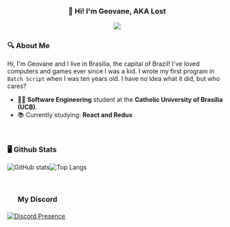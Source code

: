 <a>
  <h3 align=center>
    👋 Hi! I'm Geovane, AKA Lost
  </h3>
  <div align="center">
    <a href="https://discord.com/users/437249534096048130">
      <img src="https://img.shields.io/badge/Discord-7289DA?style=for-the-badge&logo=discord&logoColor=white">
    </a>
  </div>
</a>

### 🔍 About Me
Hi, I'm Geovane and I live in Brasilia, the capital of Brazil! I've loved computers and games ever since I was a
kid. I wrote my first program in `Batch Script` when I was ten years old. I have no idea what it did, but who cares?

- 👨‍🎓 **Software Engineering** student at the **Catholic University of Brasília (UCB)**.
- 📚 Currently studying: **React and Redux**

&nbsp;
### 🖥 Github Stats
![GitHub
stats](https://github-readme-stats.vercel.app/api?username=0LostConnection&show_icons=true&theme=midnight-purple&bg_color=0D1117)![Top
Langs](https://github-readme-stats.vercel.app/api/top-langs/?username=0LostConnection&layout=compact&theme=midnight-purple&bg_color=0D1117)

<!--- <div style="display: inline_block"><br>
  <img align="center" alt="Lost-JS" height="30" width="40" src="https://raw.githubusercontent.com/devicons/devicon/master/icons/javascript/javascript-plain.svg">
  <img align="center" alt="Lost-Python" height="30" width="40" src="https://raw.githubusercontent.com/devicons/devicon/master/icons/python/python-original.svg">
</div> --->

&nbsp;
### <img src="discord.svg" width="20" height="25" align="center" /> My Discord
[![Discord Presence](https://lanyard.cnrad.dev/api/437249534096048130)](https://discord.com/users/437249534096048130)
